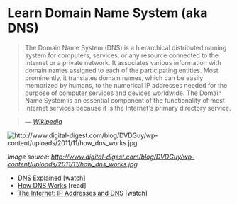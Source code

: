 # Learn Domain Name System (aka DNS)

> The Domain Name System (DNS) is a hierarchical distributed naming system for computers, services, or any resource connected to the Internet or a private network. It associates various information with domain names assigned to each of the participating entities. Most prominently, it translates domain names, which can be easily memorized by humans, to the numerical IP addresses needed for the purpose of computer services and devices worldwide. The Domain Name System is an essential component of the functionality of most Internet services because it is the Internet's primary directory service.

><cite>&#8212; [Wikipedia](https://en.wikipedia.org/wiki/Domain_Name_System)</cite>

![](http://www.digital-digest.com/blog/DVDGuy/wp-content/uploads/2011/11/how_dns_works.jpg "http://www.digital-digest.com/blog/DVDGuy/wp-content/uploads/2011/11/how_dns_works.jpg")

<cite>Image source: <a href="http://www.digital-digest.com/blog/DVDGuy/wp-content/uploads/2011/11/how_dns_works.jpg">http://www.digital-digest.com/blog/DVDGuy/wp-content/uploads/2011/11/how_dns_works.jpg</a></cite>

* [DNS Explained](https://www.youtube.com/watch?v=72snZctFFtA) [watch]
* [How DNS Works](https://howdns.works/ep1/) [read]
* [The Internet: IP Addresses and DNS](https://www.youtube.com/watch?v=5o8CwafCxnU&index=3&list=PLzdnOPI1iJNfMRZm5DDxco3UdsFegvuB7) [watch]
